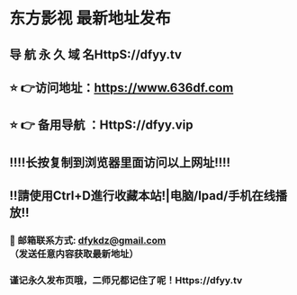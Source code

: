 # 东方影视 最新地址发布 
## 导 航 永 久 域 名HttpS://dfyy.tv
## ⭐️ 👉访问地址：https://www.636df.com
## ⭐️ 👉 备用导航 ：HttpS://dfyy.vip
## ‼️‼️长按复制到浏览器里面访问以上网址‼️‼️ 
## ‼️請使用Ctrl+D進行收藏本站!|电脑/Ipad/手机在线播放‼️  
### 📧 邮箱联系方式: dfykdz@gmail.com （发送任意内容获取最新地址）
### 谨记永久发布页哦，二师兄都记住了呢！Https://dfyy.tv
